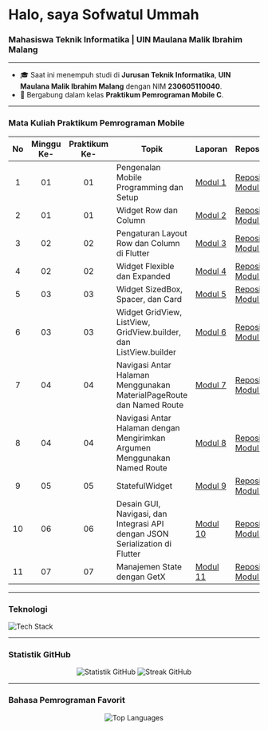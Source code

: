 <h1 align="left">Halo, saya Sofwatul Ummah </h1>
<h3 align="left">Mahasiswa Teknik Informatika | UIN Maulana Malik Ibrahim Malang</h3>

---

- 🎓 Saat ini menempuh studi di **Jurusan Teknik Informatika**, **UIN Maulana Malik Ibrahim Malang** dengan NIM **230605110040**.
- 🚀 Bergabung dalam kelas **Praktikum Pemrograman Mobile C**.

---
### Mata Kuliah Praktikum Pemrograman Mobile
| No | Minggu Ke- | Praktikum Ke- | Topik                                       | Laporan                                                                                                                         | Repository |
|:--:|:----------:|:-------------:|---------------------------------------------|--------------------------------------------------------------------------------------------------------------------------------|------------|
| 1  | 01         | 01            | Pengenalan Mobile Programming dan Setup     | [Modul 1](https://docs.google.com/document/d/13kxRRzh02LXXdD4EHpuPy63z7PcS1HGUGi_tVSdcuek/edit?usp=sharing)                    |[Repository Modul 1](https://github.com/Sofwatulu/PrakPemrogramanMobile-Modul01.git)|
| 2  | 01         | 01            | Widget Row dan Column                       | [Modul 2](https://docs.google.com/document/d/1lTSqgAMhp31znaxX5Rzlf12pUPfcNVQ6bnsPZtenRsY/edit?usp=sharing)                    |[Repository Modul 2](https://github.com/Sofwatulu/PrakPemrogramanMobile-Modul02.git)|
| 3  | 02         | 02            | Pengaturan Layout Row dan Column di Flutter | [Modul 3](https://docs.google.com/document/d/1UwcxHY5cEi-XK88Ayz78gBP0LVHfdGdXth2Q19Ytabg/edit?usp=sharing)                    |[Repository Modul 3](https://github.com/Sofwatulu/PrakPemrogramanMobile-Modul03.git)|
| 4  | 02         | 02            | Widget Flexible dan Expanded                | [Modul 4](https://docs.google.com/document/d/1S8HYU_nrT_Fh4jy8zz5Wfv7TI-6qN8faS-r73GJdtig/edit?usp=sharing)                    |[Repository Modul 4](https://github.com/Sofwatulu/PrakPemrogramanMobile-Modul04.git)|
| 5  | 03         | 03            | Widget SizedBox, Spacer, dan Card           | [Modul 5](https://docs.google.com/document/d/1_VaIXRixz5qhsApwVHWrQaIjm6a-k3coNb45XKUraH0/edit?usp=sharing)                    |[Repository Modul 5](https://github.com/Sofwatulu/PrakPemrogramanMobile-Modul05.git)|
| 6  | 03         | 03            | Widget GridView, ListView, GridView.builder, dan ListView.builder| [Modul 6](https://docs.google.com/document/d/1b82bSYjT6u3lEYkNjN3GVnBy3IdvCu0q5CwW66xdjRQ/edit?usp=sharing)|[Repository Modul 6](https://github.com/Sofwatulu/PrakPemrogramanMobile-Modul06.git)|
| 7  | 04         | 04            |Navigasi Antar Halaman Menggunakan MaterialPageRoute dan Named Route| [Modul 7](https://docs.google.com/document/d/1vfUh6z3d5VSLgcNzCgAIqAqkSRdJoQ8XFQzM-gacfv4/edit?usp=sharing)|[Repository Modul 7](https://github.com/Sofwatulu/PrakPemrogramanMobile-Modul07.git)|
| 8  | 04         | 04            |Navigasi Antar Halaman dengan Mengirimkan Argumen Menggunakan Named Route| [Modul 8](https://docs.google.com/document/d/1dURYDbjOxEA_aYSB7vfa-hXGhub6oyfteOkHvyt9A6k/edit?usp=sharing)|[Repository Modul 8](https://github.com/Sofwatulu/PrakPemrogramanMobile-Modul08.git)|
| 9  | 05         | 05            |StatefulWidget| [Modul 9](https://docs.google.com/document/d/1IXVTl-Gt-PzUf1p83ZsKRt77OBt9f9pAZX0UlhPrMP0/edit?usp=sharing)|[Repository Modul 9](https://github.com/Sofwatulu/PrakPemrogramanMobile-Modul09.git)|
| 10  | 06        | 06           |Desain GUI, Navigasi, dan Integrasi API dengan JSON Serialization di Flutter| [Modul 10](https://docs.google.com/document/d/1YLgPtit8SS_7nHcKDRiN09hGjLpIJHZRFQiRXE8qNXE/edit?usp=sharing)|[Repository Modul 10](https://github.com/Sofwatulu/PrakPemrogramanMobile-Modul10.git)|
| 11  | 07        | 07           |Manajemen State dengan GetX| [Modul 11](https://docs.google.com/document/d/1u3GtaOWo2ioumiUYE5Gu6nABuOPyUbEtvee156Yq7YE/edit?usp=sharing)|[Repository Modul 11](https://github.com/Sofwatulu/PrakPemrogramanMobile-Modul11.git)|
---
### Teknologi
<p align="left">
  <img src="https://skillicons.dev/icons?i=py,django,js,nodejs,express,ts,postgres,prisma,redis" alt="Tech Stack" />
</p>

---

### Statistik GitHub
<p align="center">
  <img src="https://github-readme-stats.vercel.app/api?username=Sofwatulu&show_icons=true&theme=tokyonight&hide_rank=true" alt="Statistik GitHub" />
  <img src="https://github-readme-streak-stats.herokuapp.com/?user=Sofwatulu&theme=tokyonight" alt="Streak GitHub" />
</p>

---

### Bahasa Pemrograman Favorit
<p align="center">
  <img src="https://github-readme-stats.vercel.app/api/top-langs/?username=Sofwatulu&layout=compact&theme=tokyonight" alt="Top Languages" />
</p>

